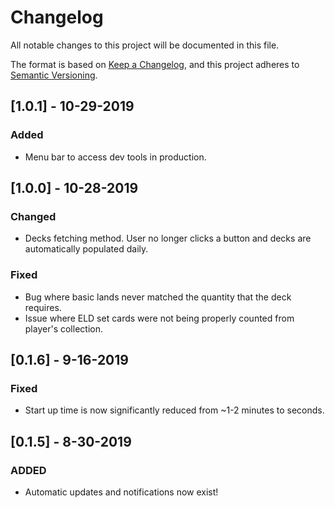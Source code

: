 # Changelog
All notable changes to this project will be documented in this file.

The format is based on [Keep a Changelog](https://keepachangelog.com/en/1.0.0/),
and this project adheres to [Semantic Versioning](https://semver.org/spec/v2.0.0.html).

## [1.0.1] - 10-29-2019
### Added
- Menu bar to access dev tools in production.

## [1.0.0] - 10-28-2019
### Changed
- Decks fetching method. User no longer clicks a button and decks are automatically populated daily.
### Fixed
- Bug where basic lands never matched the quantity that the deck requires.
- Issue where ELD set cards were not being properly counted from player's collection.

## [0.1.6] - 9-16-2019
### Fixed
- Start up time is now significantly reduced from ~1-2 minutes to seconds.

## [0.1.5] - 8-30-2019
### ADDED
-  Automatic updates and notifications now exist!
